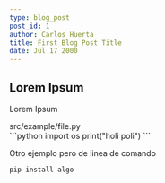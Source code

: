 ```yaml
---
type: blog_post
post_id: 1
author: Carlos Huerta 
title: First Blog Post Title
date: Jul 17 2000
---
```


## Lorem Ipsum

Lorem Ipsum

<div class="input">
  src/example/file.py
</div>
```python
import os
print("holi poli")
```

Otro ejemplo pero de linea de comando
```bash
pip install algo
```